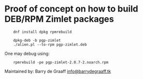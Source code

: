 # Proof of concept on how to build DEB/RPM Zimlet packages

        dnf install dpkg rpmrebuild
        
        dpkg-deb -b pgp-zimlet
        ./alien.pl --to-rpm pgp-zimlet.deb
        

One may debug using:
        
        rpmrebuild -pe pgp-zimlet-2.0.7-2.noarch.rpm


Maintained by: Barry de Graaff <info@barrydegraaff.tk>
